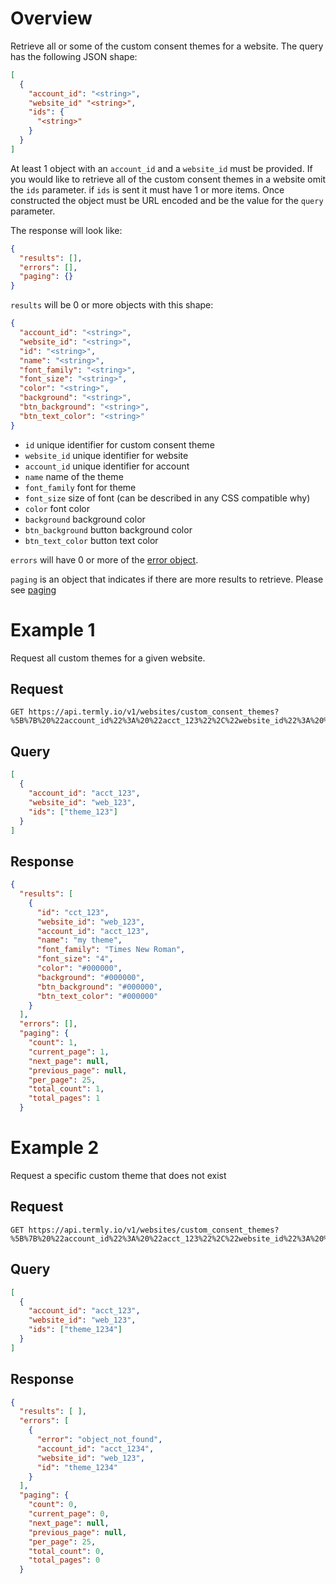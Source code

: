 # Overview

Retrieve all or some of the custom consent themes for a website.  The query has the following JSON shape:

```JSON
[
  {
    "account_id": "<string>",
    "website_id" "<string>",
    "ids": {
      "<string>"
    }
  }
]
```

At least 1 object with an `account_id` and a `website_id` must be provided.  If you would like to retrieve all of the custom consent themes in a website omit the `ids` parameter.  if `ids` is sent it must have 1 or more items. Once constructed the object must be URL encoded and be the value for the `query` parameter.

The response will look like:

```JSON
{
  "results": [],
  "errors": [],
  "paging": {}
}
```

`results` will be 0 or more objects with this shape:

```JSON
{
  "account_id": "<string>",
  "website_id": "<string>",
  "id": "<string>",
  "name": "<string>",
  "font_family": "<string>",
  "font_size": "<string>",
  "color": "<string>",
  "background": "<string>",
  "btn_background": "<string>",
  "btn_text_color": "<string>"
}
```

* `id` unique identifier for custom consent theme
* `website_id` unique identifier for website
* `account_id` unique identifier for account
* `name` name of the theme
* `font_family` font for theme
* `font_size` size of font (can be described in any CSS compatible why)
* `color` font color
* `background` background color
* `btn_background` button background color
* `btn_text_color` button text color


`errors` will have 0 or more of the [error object](../error_object.md#get-errors).

`paging` is an object that indicates if there are more results to retrieve. Please see [paging](../paging_object.md)


# Example 1

Request all custom themes for a given website.

## Request

```
GET https://api.termly.io/v1/websites/custom_consent_themes?%5B%7B%20%22account_id%22%3A%20%22acct_123%22%2C%22website_id%22%3A%20%22web_123%22%2C%20%22ids%22%3A%20%5B%22theme_123%22%5D%7D%5D
```

## Query

```JSON
[
  {
    "account_id": "acct_123",
    "website_id": "web_123",
    "ids": ["theme_123"]
  }
]
```

## Response

```JSON
{
  "results": [
    {
      "id": "cct_123",
      "website_id": "web_123",
      "account_id": "acct_123",
      "name": "my theme",
      "font_family": "Times New Roman",
      "font_size": "4",
      "color": "#000000",
      "background": "#000000",
      "btn_background": "#000000",
      "btn_text_color": "#000000"
    }
  ],
  "errors": [],
  "paging": {
    "count": 1,
    "current_page": 1,
    "next_page": null,
    "previous_page": null,
    "per_page": 25,
    "total_count": 1,
    "total_pages": 1
  }
```

# Example 2

Request a specific custom theme that does not exist

## Request

```
GET https://api.termly.io/v1/websites/custom_consent_themes?%5B%7B%20%22account_id%22%3A%20%22acct_123%22%2C%22website_id%22%3A%20%22web_123%22%2C%20%22ids%22%3A%20%5B%22theme_1234%22%5D%7D%5D
```

## Query

```JSON
[
  {
    "account_id": "acct_123",
    "website_id": "web_123",
    "ids": ["theme_1234"]
  }
]
```

## Response

```JSON
{
  "results": [ ],
  "errors": [
    {
      "error": "object_not_found",
      "account_id": "acct_1234",
      "website_id": "web_123",
      "id": "theme_1234"
    }
  ],
  "paging": {
    "count": 0,
    "current_page": 0,
    "next_page": null,
    "previous_page": null,
    "per_page": 25,
    "total_count": 0,
    "total_pages": 0
  }
```